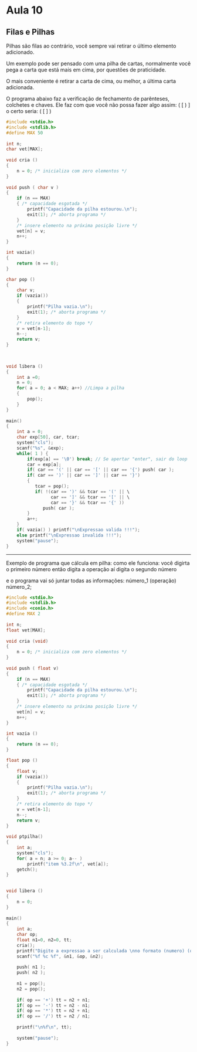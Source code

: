 # Aula 10
## Filas e Pilhas

Pilhas são filas ao contrário, você sempre vai retirar o último elemento adicionado.

Um exemplo pode ser pensado com uma pilha de cartas, normalmente você pega a carta que está mais em cima, por questões de praticidade.

O mais conveniente é retirar a carta de cima, ou melhor, a última carta adicionada.

O programa abaixo faz a verificação de fechamento de parênteses, colchetes e chaves. 
Ele faz com que você não possa fazer algo assim:
( [ ) ]
o certo seria:
( [ ] )

```C
#include <stdio.h>
#include <stdlib.h>
#define MAX 50
 
int n;
char vet[MAX];
 
void cria ()
{
    n = 0; /* inicializa com zero elementos */
}
 
void push ( char v )
{
    if (n == MAX)
    { /* capacidade esgotada */
        printf("Capacidade da pilha estourou.\n");
        exit(1); /* aborta programa */
    }
    /* insere elemento na próxima posição livre */
    vet[n] = v;
    n++;
}

int vazia()
{
    return (n == 0);
}

char pop ()
{
    char v;
    if (vazia())
    {
        printf("Pilha vazia.\n");
        exit(1); /* aborta programa */
    }
    /* retira elemento do topo */
    v = vet[n-1];
    n--;
    return v;
}
 

 
void libera ()
{
    int a =0;
    n = 0;
    for( a = 0; a < MAX; a++) //Limpa a pilha
    {
        pop();
    }
}
 
main()
{
    int a = 0;
    char exp[50], car, tcar;
    system("cls");
    scanf("%s", &exp);
    while( 1 ) {
        if(exp[a] == '\0') break; // Se apertar "enter", sair do loop
        car = exp[a];
        if( car == '(' || car == '[' || car == '{') push( car );
        if( car == ')' || car == ']' || car == '}')
        {
           tcar = pop();
           if( !(car == ')' && tcar == '(' || \
                 car == ']' && tcar == '[' || \
                 car == '}' && tcar == '{' ))
              push( car );
        }
        a++;
    }
    if( vazia() ) printf("\nExpressao valida !!!");
    else printf("\nExpressao invalida !!!");
    system("pause");
}
```

---

Exemplo de programa que cálcula em pilha:
como ele funciona:
você digirta o primeiro número
então digita a operação
aí digita o segundo número

e o programa vai só juntar todas as informações:
número_1 (operação) número_2;

```C
#include <stdio.h>
#include <stdlib.h>
#include <conio.h>
#define MAX 2
 
int n;
float vet[MAX];
 
void cria (void)
{
    n = 0; /* inicializa com zero elementos */
}
 
void push ( float v)
{
    if (n == MAX)
    { /* capacidade esgotada */
        printf("Capacidade da pilha estourou.\n");
        exit(1); /* aborta programa */
    }
    /* insere elemento na próxima posição livre */
    vet[n] = v;
    n++;
}

int vazia ()
{
    return (n == 0);
}

float pop ()
{
    float v;
    if (vazia())
    {
        printf("Pilha vazia.\n");
        exit(1); /* aborta programa */
    }
    /* retira elemento do topo */
    v = vet[n-1];
    n--;
    return v;
}
 
void ptpilha()
{
    int a;
    system("cls");
    for( a = n; a >= 0; a-- )
        printf("item %3.2f\n", vet[a]);
    getch();
}

 
void libera ()
{
    n = 0;
}
 
main()
{
    int a;
    char op;
    float n1=0, n2=0, tt;
    cria();
    printf("Digite a expressao a ser calculada \nno formato (numero) (operador) (numero): ");
    scanf("%f %c %f", &n1, &op, &n2);
     
    push( n1 );
    push( n2 );
     
    n1 = pop();
    n2 = pop();
 
    if( op == '+') tt = n2 + n1;
    if( op == '-') tt = n2 - n1;
    if( op == '*') tt = n2 + n1;
    if( op == '/') tt = n2 / n1;
     
    printf("\n%f\n", tt);
     
    system("pause");
}
```